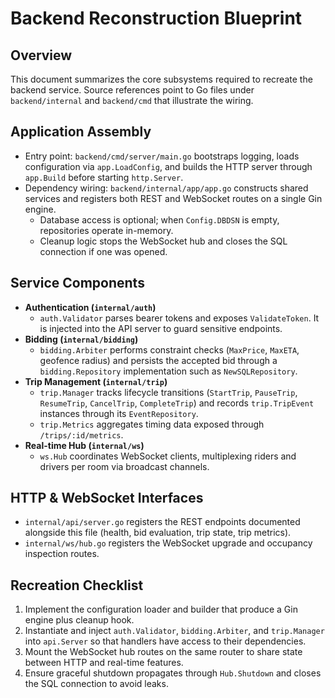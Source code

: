 # Backend Reconstruction Blueprint

## Overview
This document summarizes the core subsystems required to recreate the backend service. Source references point to Go files under `backend/internal` and `backend/cmd` that illustrate the wiring.

## Application Assembly
- Entry point: `backend/cmd/server/main.go` bootstraps logging, loads configuration via `app.LoadConfig`, and builds the HTTP server through `app.Build` before starting `http.Server`.
- Dependency wiring: `backend/internal/app/app.go` constructs shared services and registers both REST and WebSocket routes on a single Gin engine.
  - Database access is optional; when `Config.DBDSN` is empty, repositories operate in-memory.
  - Cleanup logic stops the WebSocket hub and closes the SQL connection if one was opened.

## Service Components
- **Authentication (`internal/auth`)**
  - `auth.Validator` parses bearer tokens and exposes `ValidateToken`. It is injected into the API server to guard sensitive endpoints.
- **Bidding (`internal/bidding`)**
  - `bidding.Arbiter` performs constraint checks (`MaxPrice`, `MaxETA`, geofence radius) and persists the accepted bid through a `bidding.Repository` implementation such as `NewSQLRepository`.
- **Trip Management (`internal/trip`)**
  - `trip.Manager` tracks lifecycle transitions (`StartTrip`, `PauseTrip`, `ResumeTrip`, `CancelTrip`, `CompleteTrip`) and records `trip.TripEvent` instances through its `EventRepository`.
  - `trip.Metrics` aggregates timing data exposed through `/trips/:id/metrics`.
- **Real-time Hub (`internal/ws`)**
  - `ws.Hub` coordinates WebSocket clients, multiplexing riders and drivers per room via broadcast channels.

## HTTP & WebSocket Interfaces
- `internal/api/server.go` registers the REST endpoints documented alongside this file (health, bid evaluation, trip state, trip metrics).
- `internal/ws/hub.go` registers the WebSocket upgrade and occupancy inspection routes.

## Recreation Checklist
1. Implement the configuration loader and builder that produce a Gin engine plus cleanup hook.
2. Instantiate and inject `auth.Validator`, `bidding.Arbiter`, and `trip.Manager` into `api.Server` so that handlers have access to their dependencies.
3. Mount the WebSocket hub routes on the same router to share state between HTTP and real-time features.
4. Ensure graceful shutdown propagates through `Hub.Shutdown` and closes the SQL connection to avoid leaks.
